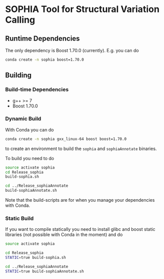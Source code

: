 # SOPHIA Tool for Structural Variation Calling

## Runtime Dependencies

The only dependency is Boost 1.70.0 (currently). E.g. you can do

```bash
conda create -n sophia boost=1.70.0
```

## Building

### Build-time Dependencies

* g++ >= 7
* Boost 1.70.0

### Dynamic Build

With Conda you can do

```bash
conda create -n sophia gxx_linux-64 boost boost=1.70.0
```

to create an environment to build the `sophia` and `sophiaAnnotate` binaries.

To build you need to do

```bash
source activate sophia
cd Release_sophia
build-sophia.sh

cd ../Release_sophiaAnnotate
build-sophiaAnnotate.sh
```

Note that the build-scripts are for when you manage your dependencies with Conda.


### Static Build

If you want to compile statically you need to install glibc and boost static libraries (not possible with Conda in the moment) and do

```bash
source activate sophia

cd Release_sophia
STATIC=true build-sophia.sh

cd ../Release_sophiaAnnotate
STATIC=true build-sophiaAnnotate.sh
```
